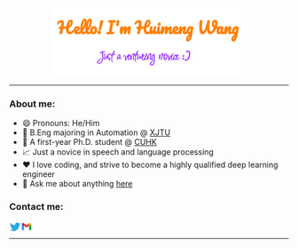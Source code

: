 <p align="center"><a href="https://echo-hmwang.github.io/"><img width="70%" alt="Hello, I'm Huimeng Wang." src="./assets/gh-readme-header.png" /></a></p>

____________________________________________
### About me:
- 😄 Pronouns: He/Him
- 👋 B.Eng majoring in Automation @ [XJTU](https://www.xjtu.edu.cn)
- 🏫 A first-year Ph.D. student @ [CUHK](https://www.cuhk.edu.hk/chinese/)
- 📈 Just a novice in speech and language processing
- ❤️ I love coding, and strive to become a highly qualified deep learning engineer
- 💬 Ask me about anything [here](https://github.com/echo-hmwang/echo-hmwang/issues)
### Contact me:
<a href="https://twitter.com/WANGHUIMENG_">
  <img align="left" alt="Huimeng Wang | Twitter" width="21px" src="https://raw.githubusercontent.com/echo-hmwang/echo-hmwang/master/assets/twitter.svg" />
</a>
<a href="mailto:wanghuimeng66@gmail.com">
  <img align="left" alt="Huimeng Wang | Gmail" width="20px" src="https://raw.githubusercontent.com/echo-hmwang/echo-hmwang/master/assets/gmail.svg" />
</a>
<br />

___________________________________________________________________________________________________________
